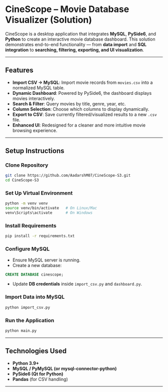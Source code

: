 #  CineScope – Movie Database Visualizer (Solution)

CineScope is a desktop application that integrates **MySQL**, **PySide6**, and **Python** to create an interactive movie database dashboard. 
This solution demonstrates end-to-end functionality — from **data import** and **SQL integration** to **searching, filtering, exporting, and UI visualization**.

---

##  Features
- **Import CSV → MySQL**: Import movie records from `movies.csv` into a normalized MySQL table.
- **Dynamic Dashboard**: Powered by PySide6, the dashboard displays movies interactively.
- **Search & Filter**: Query movies by title, genre, year, etc.
- **Column Selection**: Choose which columns to display dynamically.
- **Export to CSV**: Save currently filtered/visualized results to a new `.csv` file.
- **Enhanced UI**: Redesigned for a cleaner and more intuitive movie browsing experience.

---

##  Setup Instructions

###  Clone Repository

```bash
git clone https://github.com/AadarshM07/CineScope-S3.git
cd CineScope-S3
````

###  Set Up Virtual Environment

```bash
python -m venv venv
source venv/bin/activate   # On Linux/Mac
venv\Scripts\activate      # On Windows
```

###  Install Requirements

```bash
pip install -r requirements.txt
```

###  Configure MySQL

* Ensure MySQL server is running.
* Create a new database:

```sql
CREATE DATABASE cinescope;
```

* Update **DB credentials** inside `import_csv.py` and `dashboard.py`.

###  Import Data into MySQL

```bash
python import_csv.py
```

###  Run the Application

```bash
python main.py
```

---

##  Technologies Used

* **Python 3.9+**
* **MySQL / PyMySQL (or mysql-connector-python)**
* **PySide6 (Qt for Python)**
* **Pandas** (for CSV handling)

---
```

